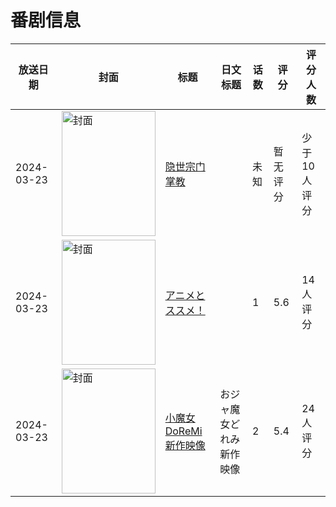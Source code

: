 # 番剧信息

|放送日期|封面|标题|日文标题|话数|评分|评分人数|
|---|---|---|---|---|---|---|
|2024-03-23|<img src="//lain.bgm.tv/pic/cover/c/2b/04/485588_90cCT.jpg" alt="封面" style="width:150px;height:200px;object-fit:cover;">|[隐世宗门掌教](https://bangumi.tv/subject/485588)||未知|暂无评分|少于10人评分|
|2024-03-23|<img src="//lain.bgm.tv/pic/cover/c/3b/ed/486101_YYcsP.jpg" alt="封面" style="width:150px;height:200px;object-fit:cover;">|[アニメとススメ！](https://bangumi.tv/subject/486101)||1|5.6|14人评分|
|2024-03-23|<img src="//lain.bgm.tv/pic/cover/c/fc/d5/486238_75m2k.jpg" alt="封面" style="width:150px;height:200px;object-fit:cover;">|[小魔女DoReMi新作映像](https://bangumi.tv/subject/486238)|おジャ魔女どれみ新作映像|2|5.4|24人评分|
